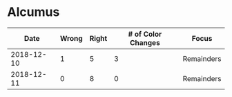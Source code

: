 # Alcumus

| Date | Wrong | Right | # of Color Changes | Focus |
|------|-------|-------|--------------------|-------|
| 2018-12-10 | 1 | 5 | 3 | Remainders |
| 2018-12-11 | 0 | 8 | 0 | Remainders |

